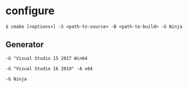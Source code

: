# configure

```
$ cmake [<options>] -S <path-to-source> -B <path-to-build> -G Ninja
```

## Generator

`-G "Visual Studio 15 2017 Win64`

`-G "Visual Studio 16 2019" -A x64`

`-G Ninja`

